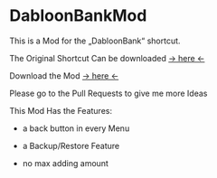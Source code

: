 # DabloonBankMod
This is a Mod for the „DabloonBank“ shortcut.


The Original Shortcut Can be downloaded 
[-> here <-](https://github.com/cnan00/DabloonBank/)

Download the Mod [-> here <-](https://github.com/NoOneIsHereFr/DabloonBankMod/releases/tag/v0.4)


Please go to the Pull Requests to give me more Ideas

This Mod Has the Features:

- a back button in every Menu

- a Backup/Restore Feature

- no max adding amount

